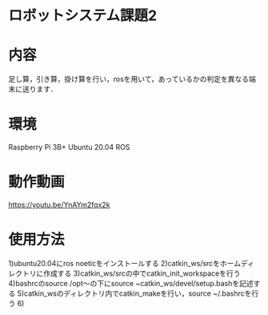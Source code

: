 # ロボットシステム課題2
# 内容
足し算，引き算，掛け算を行い，rosを用いて，あっているかの判定を異なる端末に送ります．
# 環境
Raspberry Pi 3B+
Ubuntu 20.04 ROS 
# 動作動画
https://youtu.be/YnAYm2fqx2k

# 使用方法
1)ubuntu20.04にros noeticをインストールする
2)catkin_ws/srcをホームディレクトリに作成する
3)catkin_ws/srcの中でcatkin_init_workspaceを行う
4)bashrcのsource /opt～の下にsource ~catkin_ws/devel/setup.bashを記述する
5)catkin_wsのディレクトリ内でcatkin_makeを行い，source ~/.bashrcを行う
6)
